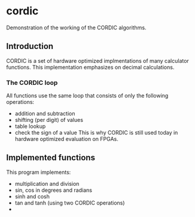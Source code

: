 # cordic
Demonstration of the working of the CORDIC algorithms.

## Introduction
CORDIC is a set of hardware optimized implmentations of many calculator functions.
This implementation emphasizes on decimal calculations.

### The CORDIC loop
All functions use the same loop that consists of only the following operations:
* addition and subtraction
* shifting (per digit) of values
* table lookup
* check the sign of a value
This is why CORDIC is still used today in hardware optimized evaluation on FPGAs.

## Implemented functions
This program implements:
* multiplication and division
* sin, cos in degrees and radians
* sinh and cosh
* tan and tanh (using two CORDIC operations)
* 
